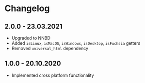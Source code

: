 # Changelog

## 2.0.0 - 23.03.2021

* Upgraded to NNBD
* Added `isLinux`, `isMacOS`, `isWindows`, `isDesktop`, `isFuchsia` getters
* Removed `universal_html` dependency

## 1.0.0 - 20.10.2020

* Implemented cross platform functionality
